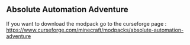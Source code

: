 ## Absolute Automation Adventure

If you want to download the modpack go to the curseforge page : https://www.curseforge.com/minecraft/modpacks/absolute-automation-adventure
